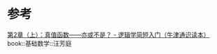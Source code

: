 
# 参考
[第2章（上）：真值函数——亦或不是？ - 逻辑学简短入门（牛津通识读本）](https://wxflogic.gitbook.io/logic/chapter02-1)
book::基础数学::汪芳庭
